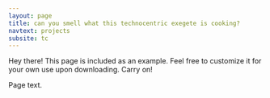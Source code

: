 ```yaml
---
layout: page
title: can you smell what this technocentric exegete is cooking?
navtext: projects
subsite: tc
---
```


<p class="message">
  Hey there! This page is included as an example. Feel free to customize it for your own use upon downloading. Carry on!
</p>

Page text.
